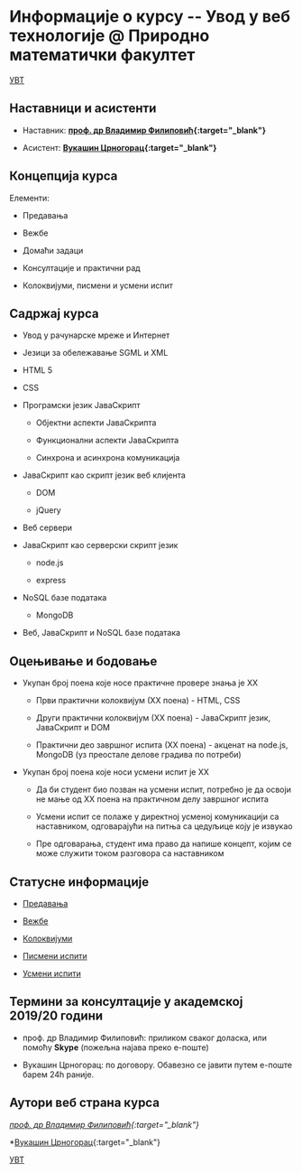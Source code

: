 # Информације о курсу -- Увод у веб технологије @ Природно математички факултет

[УВТ](../README.md)

## Наставници и асистенти  

* Наставник: **[проф. др Владимир Филиповић](https://vladofilipovic.github.io/index-en.html){:target="_blank"}**

* Асистент: **[Вукашин Црногорац](https://www.linkedin.com/in/vukasin-crnogorac-662b29171/?originalSubdomain=ba){:target="_blank"}**

## Концепција курса

Елементи:

* Предавања

* Вежбе

* Домаћи задаци

* Консултације и практични рад

* Колоквијуми, писмени и усмени испит

## Садржај курса

* Увод у рачунарске мреже  и  Интернет

* Језици за обележавање SGML и XML

* HTML 5

* CSS

* Програмски језик ЈаваСкрипт

  * Објектни аспекти ЈаваСкрипта
  
  * Функционални аспекти ЈаваСкрипта
  
  * Синхрона и асинхрона комуникација

* ЈаваСкрипт као скрипт језик веб клијента

  * DOM
  
  * јQuery
  
* Веб сервери

* ЈаваСкрипт као серверски скрипт језик

  * node.js
  
  * еxpress
  
* NoSQL базе података

  * MongoDB

* Веб, ЈаваСкрипт и NoSQL базе података

## Оцењивање и бодовање

* Укупан број поена које носе практичне провере знања је ХХ

  * Први практични колоквијум (ХХ поена) - HTML, CSS

  * Други практични колоквијум (ХХ поена) - ЈаваСкрипт језик, ЈаваСкрипт и DOM

  * Практични део завршног испита (ХХ поена) - акценат на node.js, MongoDB (уз преостале делове градива по потреби)

* Укупан број поена које носи усмени испит је ХХ

  * Да би студент био позван на усмени испит, потребно је да освоји не мање од ХХ поена на практичном делу завршног испита

  * Усмени испит се полаже у директној усменој комуникацији са наставником, одговарајући на питња са цедуљице коју је извукао

  * Пре одговарања, студент има право да напише концепт, којим се може служити током разговора са наставником

## Статусне информације  

* [Предавања](../predavanja/info)

* [Вежбе](../vezbe/info)

* [Колоквијуми](../kolokvijumi/info)

* [Писмени испити](../pismeni-ispiti/info)

* [Усмени испити](../usmeni-ispiti/info)

## Термини за консултације у академској 2019/20 години

* проф. др Владимир Филиповић: приликом сваког доласка, или помоћу **Skype** (пожељна најава преко е-поште)

* Вукашин Црногорац: по договору. Обавезно се јавити путем e-поште барем 24h раније.

## Аутори веб страна курса

*[проф. др Владимир Филиповић](https://vladofilipovic.github.io/index-en.html){:target="_blank"}*

*[Вукашин Црногорац](https://www.linkedin.com/in/vukasin-crnogorac-662b29171/?originalSubdomain=ba){:target="_blank"}

[УВТ](../README.md)
